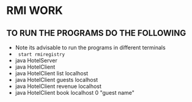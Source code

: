 # RMI WORK 
## TO RUN THE PROGRAMS DO THE FOLLOWING
+ Note its advisable to run the programs in different terminals
+ ` start rmiregistry`
+ java HotelServer
+ java HotelClient
+ java HotelClient list localhost
+ java HotelClient guests localhost
+ java HotelClient revenue localhost
+ java HotelClient book localhost 0 "guest name"
